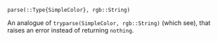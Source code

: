 ```
parse(::Type{SimpleColor}, rgb::String)
```

An analogue of `tryparse(SimpleColor, rgb::String)` (which see), that raises an error instead of returning `nothing`.
